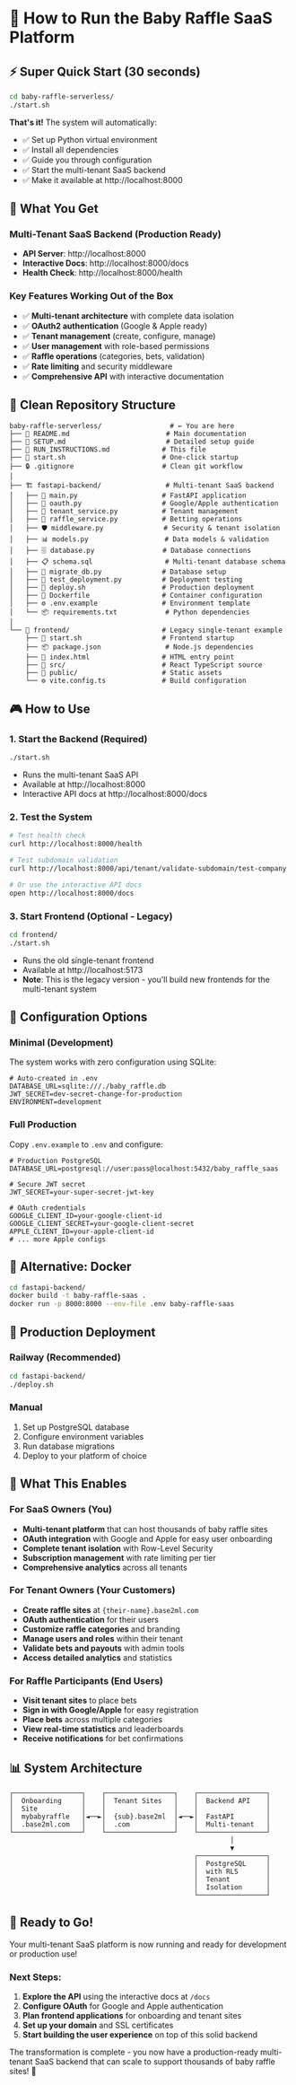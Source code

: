 # 🚀 How to Run the Baby Raffle SaaS Platform

## ⚡ Super Quick Start (30 seconds)

```bash
cd baby-raffle-serverless/
./start.sh
```

**That's it!** The system will automatically:
- ✅ Set up Python virtual environment
- ✅ Install all dependencies 
- ✅ Guide you through configuration
- ✅ Start the multi-tenant SaaS backend
- ✅ Make it available at http://localhost:8000

## 🎯 What You Get

### Multi-Tenant SaaS Backend (Production Ready)
- **API Server**: http://localhost:8000
- **Interactive Docs**: http://localhost:8000/docs  
- **Health Check**: http://localhost:8000/health

### Key Features Working Out of the Box
- ✅ **Multi-tenant architecture** with complete data isolation
- ✅ **OAuth2 authentication** (Google & Apple ready)
- ✅ **Tenant management** (create, configure, manage)  
- ✅ **User management** with role-based permissions
- ✅ **Raffle operations** (categories, bets, validation)
- ✅ **Rate limiting** and security middleware
- ✅ **Comprehensive API** with interactive documentation

## 📁 Clean Repository Structure

```
baby-raffle-serverless/                 # ← You are here
├── 📄 README.md                        # Main documentation
├── 📄 SETUP.md                         # Detailed setup guide  
├── 📄 RUN_INSTRUCTIONS.md             # This file
├── 🚀 start.sh                        # One-click startup
├── 🔒 .gitignore                      # Clean git workflow
│
├── 🏗️ fastapi-backend/                # Multi-tenant SaaS backend
│   ├── 🐍 main.py                     # FastAPI application
│   ├── 🔐 oauth.py                    # Google/Apple authentication  
│   ├── 🏢 tenant_service.py           # Tenant management
│   ├── 🎲 raffle_service.py           # Betting operations
│   ├── 🛡️ middleware.py               # Security & tenant isolation
│   ├── 📊 models.py                   # Data models & validation
│   ├── 🗄️ database.py                 # Database connections
│   ├── 📋 schema.sql                  # Multi-tenant database schema
│   ├── 🔄 migrate_db.py               # Database setup
│   ├── 🧪 test_deployment.py          # Deployment testing
│   ├── 🚀 deploy.sh                   # Production deployment
│   ├── 🐳 Dockerfile                  # Container configuration
│   ├── ⚙️ .env.example                # Environment template
│   └── 📦 requirements.txt            # Python dependencies
│  
└── 🎨 frontend/                       # Legacy single-tenant example
    ├── 🚀 start.sh                    # Frontend startup
    ├── 📦 package.json                # Node.js dependencies
    ├── 📄 index.html                  # HTML entry point
    ├── 📁 src/                        # React TypeScript source
    ├── 📁 public/                     # Static assets
    └── ⚙️ vite.config.ts              # Build configuration
```

## 🎮 How to Use

### 1. Start the Backend (Required)
```bash
./start.sh
```
- Runs the multi-tenant SaaS API
- Available at http://localhost:8000
- Interactive API docs at http://localhost:8000/docs

### 2. Test the System
```bash
# Test health check
curl http://localhost:8000/health

# Test subdomain validation
curl http://localhost:8000/api/tenant/validate-subdomain/test-company

# Or use the interactive API docs
open http://localhost:8000/docs
```

### 3. Start Frontend (Optional - Legacy)
```bash
cd frontend/
./start.sh
```
- Runs the old single-tenant frontend
- Available at http://localhost:5173
- **Note**: This is the legacy version - you'll build new frontends for the multi-tenant system

## 🔧 Configuration Options

### Minimal (Development)
The system works with zero configuration using SQLite:
```env
# Auto-created in .env
DATABASE_URL=sqlite:///./baby_raffle.db
JWT_SECRET=dev-secret-change-for-production
ENVIRONMENT=development
```

### Full Production
Copy `.env.example` to `.env` and configure:
```env
# Production PostgreSQL
DATABASE_URL=postgresql://user:pass@localhost:5432/baby_raffle_saas

# Secure JWT secret
JWT_SECRET=your-super-secret-jwt-key

# OAuth credentials
GOOGLE_CLIENT_ID=your-google-client-id
GOOGLE_CLIENT_SECRET=your-google-client-secret
APPLE_CLIENT_ID=your-apple-client-id
# ... more Apple configs
```

## 🐳 Alternative: Docker

```bash
cd fastapi-backend/
docker build -t baby-raffle-saas .
docker run -p 8000:8000 --env-file .env baby-raffle-saas
```

## 🚀 Production Deployment

### Railway (Recommended)
```bash
cd fastapi-backend/
./deploy.sh
```

### Manual
1. Set up PostgreSQL database
2. Configure environment variables
3. Run database migrations
4. Deploy to your platform of choice

## 🎯 What This Enables

### For SaaS Owners (You)
- **Multi-tenant platform** that can host thousands of baby raffle sites
- **OAuth integration** with Google and Apple for easy user onboarding
- **Complete tenant isolation** with Row-Level Security
- **Subscription management** with rate limiting per tier
- **Comprehensive analytics** across all tenants

### For Tenant Owners (Your Customers)  
- **Create raffle sites** at `{their-name}.base2ml.com`
- **OAuth authentication** for their users
- **Customize raffle categories** and branding
- **Manage users and roles** within their tenant
- **Validate bets and payouts** with admin tools
- **Access detailed analytics** and statistics

### For Raffle Participants (End Users)
- **Visit tenant sites** to place bets
- **Sign in with Google/Apple** for easy registration
- **Place bets** across multiple categories
- **View real-time statistics** and leaderboards
- **Receive notifications** for bet confirmations

## 📊 System Architecture

```
┌─────────────────┐    ┌─────────────────┐    ┌─────────────────┐
│  Onboarding     │    │  Tenant Sites   │    │  Backend API    │
│  Site           │    │                 │    │                 │
│  mybabyraffle   │◄──►│  {sub}.base2ml  │◄──►│  FastAPI        │
│  .base2ml.com   │    │  .com           │    │  Multi-tenant   │
└─────────────────┘    └─────────────────┘    └─────────────────┘
                                                       │
                                                       ▼
                                              ┌─────────────────┐
                                              │  PostgreSQL     │
                                              │  with RLS       │
                                              │  Tenant         │
                                              │  Isolation      │
                                              └─────────────────┘
```

## 🎉 Ready to Go!

Your multi-tenant SaaS platform is now running and ready for development or production use!

### Next Steps:
1. **Explore the API** using the interactive docs at `/docs`
2. **Configure OAuth** for Google and Apple authentication  
3. **Plan frontend applications** for onboarding and tenant sites
4. **Set up your domain** and SSL certificates
5. **Start building the user experience** on top of this solid backend

The transformation is complete - you now have a production-ready multi-tenant SaaS backend that can scale to support thousands of baby raffle sites! 🎊